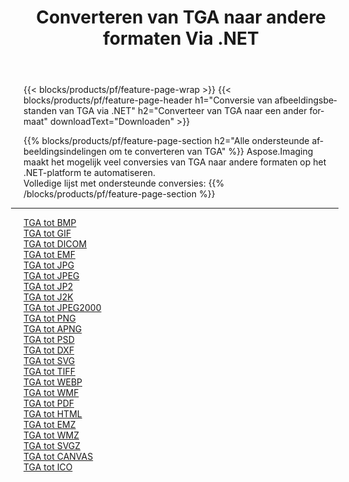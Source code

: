 ﻿---
title: Converteren van TGA naar andere formaten Via .NET 
weight: 3920
url: /nl/net/conversion/from/tga 
lang: nl
langdirlevel: 2
locales: zh-hans,ja,it,ru,de,es,fr,nl,id,lt,pl,pt,vi,tr,ko,zh-hant,ar,hi,th,sv,cs,uk,he
description: Met behulp van Aspose.Imaging kunt u eenvoudig converteren van TGA naar een ander formaat
---

{{< blocks/products/pf/feature-page-wrap >}}
{{< blocks/products/pf/feature-page-header h1="Conversie van afbeeldingsbestanden van TGA via .NET" h2="Converteer van TGA naar een ander formaat" downloadText="Downloaden" >}}


{{% blocks/products/pf/feature-page-section  h2="Alle ondersteunde afbeeldingsindelingen om te converteren van TGA" %}}
Aspose.Imaging maakt het mogelijk veel conversies van TGA naar andere formaten op het .NET-platform te automatiseren.
<br/>
Volledige lijst met ondersteunde conversies:
{{% /blocks/products/pf/feature-page-section %}}
<div class="container-fluid productfamilypage bg-gray">
    <div class="convertypes bg-gray agp-content section">
        <div class="container">
		<hr style="margin-left:-20px;"/>
		<div class="row other-converters">
		    <div class='col-md-2 other-converter remove-lp remove-rp'><a href="/imaging/nl/net/conversion/tga-to-bmp" >TGA tot BMP</a></div><div class='col-md-2 other-converter remove-lp remove-rp'><a href="/imaging/nl/net/conversion/tga-to-gif" >TGA tot GIF</a></div><div class='col-md-2 other-converter remove-lp remove-rp'><a href="/imaging/nl/net/conversion/tga-to-dicom" >TGA tot DICOM</a></div><div class='col-md-2 other-converter remove-lp remove-rp'><a href="/imaging/nl/net/conversion/tga-to-emf" >TGA tot EMF</a></div><div class='col-md-2 other-converter remove-lp remove-rp'><a href="/imaging/nl/net/conversion/tga-to-jpg" >TGA tot JPG</a></div><div class='col-md-2 other-converter remove-lp remove-rp'><a href="/imaging/nl/net/conversion/tga-to-jpeg" >TGA tot JPEG</a></div><div class='col-md-2 other-converter remove-lp remove-rp'><a href="/imaging/nl/net/conversion/tga-to-jp2" >TGA tot JP2</a></div><div class='col-md-2 other-converter remove-lp remove-rp'><a href="/imaging/nl/net/conversion/tga-to-j2k" >TGA tot J2K</a></div><div class='col-md-2 other-converter remove-lp remove-rp'><a href="/imaging/nl/net/conversion/tga-to-jpeg2000" >TGA tot JPEG2000</a></div><div class='col-md-2 other-converter remove-lp remove-rp'><a href="/imaging/nl/net/conversion/tga-to-png" >TGA tot PNG</a></div><div class='col-md-2 other-converter remove-lp remove-rp'><a href="/imaging/nl/net/conversion/tga-to-apng" >TGA tot APNG</a></div><div class='col-md-2 other-converter remove-lp remove-rp'><a href="/imaging/nl/net/conversion/tga-to-psd" >TGA tot PSD</a></div><div class='col-md-2 other-converter remove-lp remove-rp'><a href="/imaging/nl/net/conversion/tga-to-dxf" >TGA tot DXF</a></div><div class='col-md-2 other-converter remove-lp remove-rp'><a href="/imaging/nl/net/conversion/tga-to-svg" >TGA tot SVG</a></div><div class='col-md-2 other-converter remove-lp remove-rp'><a href="/imaging/nl/net/conversion/tga-to-tiff" >TGA tot TIFF</a></div><div class='col-md-2 other-converter remove-lp remove-rp'><a href="/imaging/nl/net/conversion/tga-to-webp" >TGA tot WEBP</a></div><div class='col-md-2 other-converter remove-lp remove-rp'><a href="/imaging/nl/net/conversion/tga-to-wmf" >TGA tot WMF</a></div><div class='col-md-2 other-converter remove-lp remove-rp'><a href="/imaging/nl/net/conversion/tga-to-pdf" >TGA tot PDF</a></div><div class='col-md-2 other-converter remove-lp remove-rp'><a href="/imaging/nl/net/conversion/tga-to-html" >TGA tot HTML</a></div><div class='col-md-2 other-converter remove-lp remove-rp'><a href="/imaging/nl/net/conversion/tga-to-emz" >TGA tot EMZ</a></div><div class='col-md-2 other-converter remove-lp remove-rp'><a href="/imaging/nl/net/conversion/tga-to-wmz" >TGA tot WMZ</a></div><div class='col-md-2 other-converter remove-lp remove-rp'><a href="/imaging/nl/net/conversion/tga-to-svgz" >TGA tot SVGZ</a></div><div class='col-md-2 other-converter remove-lp remove-rp'><a href="/imaging/nl/net/conversion/tga-to-canvas" >TGA tot CANVAS</a></div><div class='col-md-2 other-converter remove-lp remove-rp'><a href="/imaging/nl/net/conversion/tga-to-ico" >TGA tot ICO</a></div>
                </div>
        </div>
    </div>
</div>
<br/>

